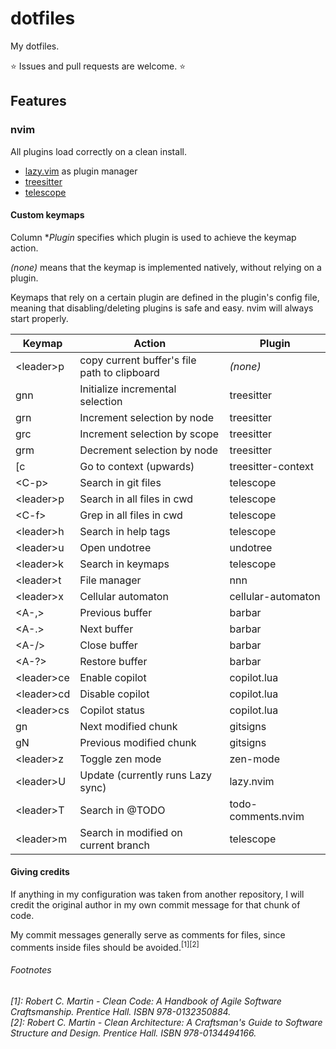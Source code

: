 # dotfiles

My dotfiles.

⭐ Issues and pull requests are welcome. ⭐

## Features

### nvim

All plugins load correctly on a clean install.

- [lazy.vim](https://github.com/folke/lazy.nvim) as plugin manager
- [treesitter](https://github.com/nvim-treesitter/nvim-treesitter)
- [telescope](https://github.com/nvim-telescope/telescope.nvim)

#### Custom keymaps

Column **Plugin* specifies which plugin is used to achieve the keymap action.

*(none)* means that the keymap is implemented natively, without relying
on a plugin.

Keymaps that rely on a certain plugin are defined in the plugin's config file,
meaning that disabling/deleting plugins is safe and easy. nvim will always
start properly.

| Keymap | Action | Plugin |
|-|-|-|
| \<leader\>p | copy current buffer's file path to clipboard | *(none)* |
| gnn | Initialize incremental selection | treesitter |
| grn | Increment selection by node | treesitter |
| grc | Increment selection by scope | treesitter |
| grm | Decrement selection by node | treesitter |
| [c | Go to context (upwards) | treesitter-context |
| \<C-p\> | Search in git files | telescope |
| \<leader\>p | Search in all files in cwd | telescope |
| \<C-f\> | Grep in all files in cwd | telescope |
| \<leader\>h | Search in help tags | telescope |
| \<leader\>u | Open undotree | undotree |
| \<leader\>k | Search in keymaps | telescope |
| \<leader\>t | File manager | nnn |
| \<leader\>x | Cellular automaton | cellular-automaton |
| \<A-,\> | Previous buffer | barbar |
| \<A-.\> | Next buffer | barbar |
| \<A-/\> | Close buffer | barbar |
| \<A-?\> | Restore buffer | barbar |
| \<leader\>ce | Enable copilot | copilot.lua |
| \<leader\>cd | Disable copilot | copilot.lua |
| \<leader\>cs | Copilot status | copilot.lua |
| gn | Next modified chunk | gitsigns |
| gN | Previous modified chunk | gitsigns |
| \<leader\>z | Toggle zen mode | zen-mode |
| \<leader\>U | Update (currently runs Lazy sync) | lazy.nvim |
| \<leader\>T | Search in @TODO | todo-comments.nvim |
| \<leader\>m | Search in modified on current branch | telescope |

#### Giving credits

If anything in my configuration was taken from another repository,
I will credit the original author in my own commit message for that
chunk of code.

My commit messages generally serve as comments for files, since
comments inside files should be avoided.<sup>[1][2]</sup>

###### Footnotes
*[1]: Robert C. Martin - Clean Code: A Handbook of Agile Software Craftsmanship.
     Prentice Hall. ISBN 978-0132350884.*  
*[2]: Robert C. Martin - Clean Architecture: A Craftsman's Guide to Software Structure and Design.
     Prentice Hall. ISBN 978-0134494166.*
